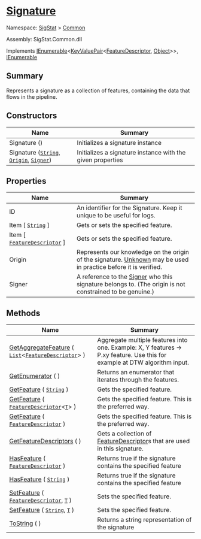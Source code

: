 # [Signature](./Signature.md)

Namespace: [SigStat]() > [Common](./README.md)

Assembly: SigStat.Common.dll

Implements [IEnumerable](https://docs.microsoft.com/en-us/dotnet/api/System.Collections.Generic.IEnumerable-1)\<[KeyValuePair](https://docs.microsoft.com/en-us/dotnet/api/System.Collections.Generic.KeyValuePair-2)\<[FeatureDescriptor](./FeatureDescriptor.md), [Object](https://docs.microsoft.com/en-us/dotnet/api/System.Object)>>, [IEnumerable](https://docs.microsoft.com/en-us/dotnet/api/System.Collections.IEnumerable)

## Summary
Represents a signature as a collection of features, containing the data that flows in the pipeline.

## Constructors

| Name<div><a href="#"><img width=225></a></div> | Summary<div><a href="#"><img width=525></a></div> | 
| --- | --- | 
| Signature () | Initializes a signature instance | 
| Signature ([`String`](https://docs.microsoft.com/en-us/dotnet/api/System.String), [`Origin`](./Origin.md), [`Signer`](./Signer.md)) | Initializes a signature instance with the given properties | 


## Properties

| Name<div><a href="#"><img width=225></a></div> | Summary<div><a href="#"><img width=525></a></div> | 
| --- | --- | 
| ID | An identifier for the Signature. Keep it unique to be useful for logs. | 
| Item [ [`String`](https://docs.microsoft.com/en-us/dotnet/api/System.String) ] | Gets or sets the specified feature. | 
| Item [ [`FeatureDescriptor`](./FeatureDescriptor.md) ] | Gets or sets the specified feature. | 
| Origin | Represents our knowledge on the origin of the signature. [Unknown](https://github.com/sigstat/sigstat/blob/develop/docs/md/SigStat/Common/Origin.md) may be used in practice before it is verified. | 
| Signer | A reference to the [Signer](https://github.com/sigstat/sigstat/blob/develop/docs/md/SigStat/Common/Signer.md) who this signature belongs to. (The origin is not constrained to be genuine.) | 


## Methods

| Name<div><a href="#"><img width=225></a></div> | Summary<div><a href="#"><img width=525></a></div> | 
| --- | --- | 
| [GetAggregateFeature](./Methods/Signature--GetAggregateFeature.md) ( [`List`](https://docs.microsoft.com/en-us/dotnet/api/System.Collections.Generic.List-1)\<[`FeatureDescriptor`](./FeatureDescriptor.md)> ) | Aggregate multiple features into one. Example: X, Y features -&gt; P.xy feature.  Use this for example at DTW algorithm input. | 
| [GetEnumerator](./Methods/Signature--GetEnumerator.md) (  ) | Returns an enumerator that iterates through the features. | 
| [GetFeature](./Methods/Signature--GetFeature.md) ( [`String`](https://docs.microsoft.com/en-us/dotnet/api/System.String) ) | Gets the specified feature. | 
| [GetFeature](./Methods/Signature--GetFeature.md) ( [`FeatureDescriptor`](./FeatureDescriptor-1.md)\<[`T`](./Signature.md)> ) | Gets the specified feature. This is the preferred way. | 
| [GetFeature](./Methods/Signature--GetFeature.md) ( [`FeatureDescriptor`](./FeatureDescriptor.md) ) | Gets the specified feature. This is the preferred way. | 
| [GetFeatureDescriptors](./Methods/Signature--GetFeatureDescriptors.md) (  ) | Gets a collection of [FeatureDescriptor](https://github.com/sigstat/sigstat/blob/develop/docs/md/SigStat/Common/FeatureDescriptor.md)s that are used in this signature. | 
| [HasFeature](./Methods/Signature--HasFeature.md) ( [`FeatureDescriptor`](./FeatureDescriptor.md) ) | Returns true if the signature contains the specified feature | 
| [HasFeature](./Methods/Signature--HasFeature.md) ( [`String`](https://docs.microsoft.com/en-us/dotnet/api/System.String) ) | Returns true if the signature contains the specified feature | 
| [SetFeature](./Methods/Signature--SetFeature.md) ( [`FeatureDescriptor`](./FeatureDescriptor.md), [`T`](./Signature.md) ) | Sets the specified feature. | 
| [SetFeature](./Methods/Signature--SetFeature.md) ( [`String`](https://docs.microsoft.com/en-us/dotnet/api/System.String), [`T`](./Signature.md) ) | Sets the specified feature. | 
| [ToString](./Methods/Signature--ToString.md) (  ) | Returns a string representation of the signature | 



